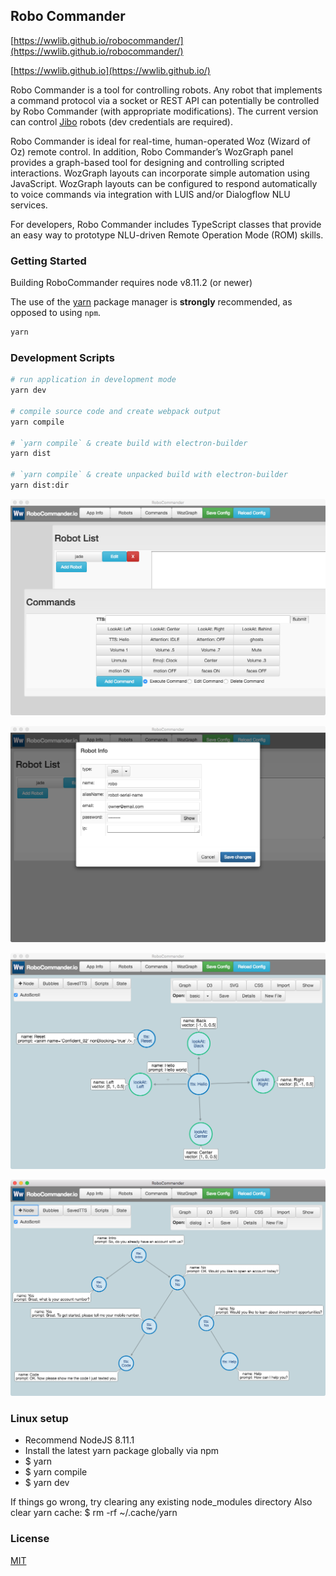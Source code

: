 ## Robo Commander

[https://wwlib.github.io/robocommander/](https://wwlib.github.io/robocommander/)

[https://wwlib.github.io](https://wwlib.github.io/)

Robo Commander is a tool for controlling robots. Any robot that implements a command protocol via a socket or REST API can potentially be controlled by Robo Commander (with appropriate modifications). The current version can control [Jibo](https://jibo.com/) robots (dev credentials are required).

Robo Commander is ideal for real-time, human-operated Woz (Wizard of Oz) remote control. In addition, Robo Commander’s WozGraph panel provides a graph-based tool for designing and controlling scripted interactions. WozGraph layouts can incorporate simple automation using  JavaScript. WozGraph layouts can be configured to respond automatically to voice commands via integration with LUIS and/or Dialogflow NLU services.

For developers, Robo Commander includes TypeScript classes that provide an easy way to prototype NLU-driven Remote Operation Mode (ROM) skills.

### Getting Started

Building RoboCommander requires node v8.11.2 (or newer)

The use of the [yarn](https://yarnpkg.com/) package manager is **strongly** recommended, as opposed to using `npm`.

```bash
yarn
```

### Development Scripts

```bash
# run application in development mode
yarn dev

# compile source code and create webpack output
yarn compile

# `yarn compile` & create build with electron-builder
yarn dist

# `yarn compile` & create unpacked build with electron-builder
yarn dist:dir
```

![RoboCommander](./docs/img/RoboCommander-panels.png)

![RoboCommander](./docs/img/RoboCommander-robot-modal.png)

![RoboCommander](./docs/img/RoboCommander-basic.png)

![RoboCommander](./docs/img/RoboCommander-dialog.png)

### Linux setup
* Recommend NodeJS 8.11.1
* Install the latest yarn package globally via npm
* $ yarn
* $ yarn compile
* $ yarn dev

If things go wrong, try clearing any existing node_modules directory
Also clear yarn cache: $ rm -rf ~/.cache/yarn

### License

[MIT](https://github.com/electron/electron/blob/master/LICENSE)
